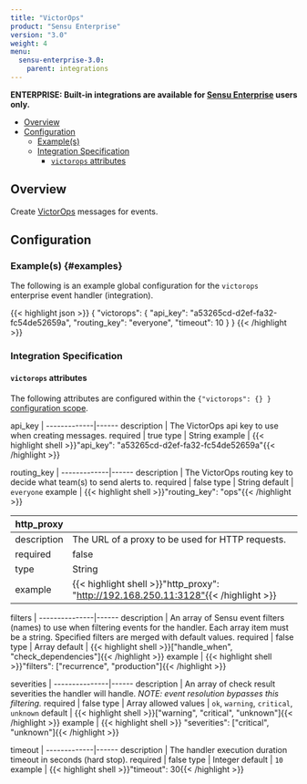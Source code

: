 ```yaml
---
title: "VictorOps"
product: "Sensu Enterprise"
version: "3.0"
weight: 4
menu:
  sensu-enterprise-3.0:
    parent: integrations
---
```

**ENTERPRISE: Built-in integrations are available for [Sensu Enterprise][1]
users only.**

- [Overview](#overview)
- [Configuration](#configuration)
  - [Example(s)](#examples)
  - [Integration Specification](#integration-specification)
    - [`victorops` attributes](#victorops-attributes)

## Overview

Create [VictorOps][2] messages for events.

## Configuration

### Example(s) {#examples}

The following is an example global configuration for the `victorops` enterprise
event handler (integration).

{{< highlight json >}}
{
  "victorops": {
    "api_key": "a53265cd-d2ef-fa32-fc54de52659a",
    "routing_key": "everyone",
    "timeout": 10
  }
}
{{< /highlight >}}

### Integration Specification

#### `victorops` attributes

The following attributes are configured within the `{"victorops": {} }`
[configuration scope][3].

api_key      | 
-------------|------
description  | The VictorOps api key to use when creating messages.
required     | true
type         | String
example      | {{< highlight shell >}}"api_key": "a53265cd-d2ef-fa32-fc54de52659a"{{< /highlight >}}

routing_key  | 
-------------|------
description  | The VictorOps routing key to decide what team(s) to send alerts to.
required     | false
type         | String
default      | `everyone`
example      | {{< highlight shell >}}"routing_key": "ops"{{< /highlight >}}

http_proxy   | |
-------------|------
description  | The URL of a proxy to be used for HTTP requests.
required     | false
type         | String
example      | {{< highlight shell >}}"http_proxy": "http://192.168.250.11:3128"{{< /highlight >}}

filters        | 
---------------|------
description    | An array of Sensu event filters (names) to use when filtering events for the handler. Each array item must be a string. Specified filters are merged with default values.
required       | false
type           | Array
default        | {{< highlight shell >}}["handle_when", "check_dependencies"]{{< /highlight >}}
example        | {{< highlight shell >}}"filters": ["recurrence", "production"]{{< /highlight >}}

severities     | 
---------------|------
description    | An array of check result severities the handler will handle. _NOTE: event resolution bypasses this filtering._
required       | false
type           | Array
allowed values | `ok`, `warning`, `critical`, `unknown`
default        | {{< highlight shell >}}["warning", "critical", "unknown"]{{< /highlight >}}
example        | {{< highlight shell >}} "severities": ["critical", "unknown"]{{< /highlight >}}

timeout      | 
-------------|------
description  | The handler execution duration timeout in seconds (hard stop).
required     | false
type         | Integer
default      | `10`
example      | {{< highlight shell >}}"timeout": 30{{< /highlight >}}

[?]:  #
[1]:  /sensu-enterprise
[2]:  https://victorops.com?ref=sensu-enterprise
[3]:  /sensu-core/1.2/reference/configuration#configuration-scopes
